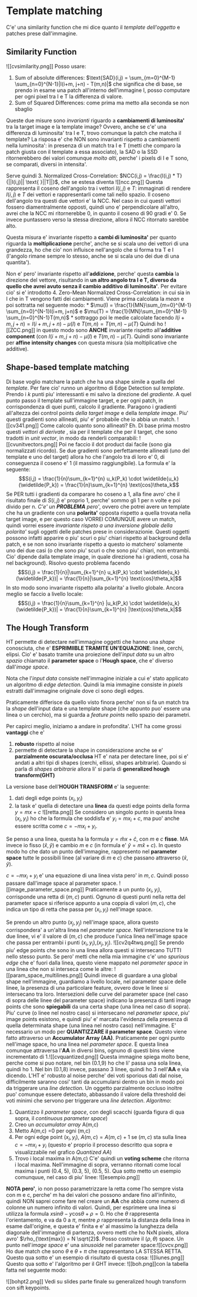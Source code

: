 # Template matching
C'e' una similarity function che mi dice quanto il *template dell'oggetto* e patches prese dall'immagine.

## Similarity Function
![[cvsimilarity.png]]
Posso usare:
1. Sum of absolute differences: $\text{SAD}(i,j) = \sum_{m=0}^{M-1} \sum_{n=0}^{N-1}|I(i+m, j+n) - T(m,n)|$ che significa che di base, se prendo in esame una patch all'interno dell'immagine I, posso computare per ogni pixel tra I e T la differenza di valore.
2. Sum of Squared Differences: come prima ma metto alla seconda se non sbaglio

Queste due misure sono *invarianti* riguardo a **cambiamenti di luminosita'** tra la target image e la template image? Ovvero, anche se c'e' una differenza di luminosita' tra I e T, trovo comunque la patch che matcha il template? La risposa e' che NON sono invarianti rispetto a cambiamenti nella luminosita': in presenza di un match tra I e T (metti che comparo la patch giusta con il template a essa associato), la SAD o la SSD ritornerebbero dei valori comunque *molto alti*, perche' i pixels di I e T sono, se comparati, diversi in intensita'.

Serve quindi
3. Normalized Cross-Correlation: $NCC(i,j) = \frac{I(i,j) * T}{||I(i,j)|| \text{ }||T||}$, che se estesa diventa ![[ncc.png]]
Questa rappresenta il coseno dell'angolo tra i vettori $I(i,j) \text{ e } T$: immaginati di rendere $I(i,j) \text{ e } T$ dei vettori e rappresentarli come tali nello spazio. Il coseno dell'angolo tra questi due vettori e' la NCC. Nel caso in cui questi vettori fossero diamentralmente opposti, quindi uno e' perpendicolare all'altro, avrei che la NCC mi ritornerebbe 0, in quanto il coseno di 90 gradi e' 0. Se invece puntassero verso la stessa direzione, allora il NCC ritornato sarebbe alto.

Questa misura e' invariante rispetto a **cambi di luminosita'** per quanto riguarda la **moltiplicazione** perche', anche se si scala uno dei vettori di una grandezza, ho che cio' non influisce nell'angolo che si forma tra T e I (l'angolo rimane sempre lo stesso, anche se si scala uno dei due di una quantita').

Non e' pero' invariante rispetto all'**addizione**, perche' questa **cambia** la direzione del vettore, risultando in **un altro angolo tra I e T, diverso da quello che avrei avuto senza il cambio additivo di luminosita'**. Per evitare cio' si e' introdotto
4. Zero-Mean Normalized Cross-Correlation: in cui sia in I che in T vengono fatti dei cambiamenti. Viene prima calcolata la *mean* e poi sottratta nel seguente modo:
	 *  $\mu(I) = \frac{1}{MN}\sum_{m=0}^{M-1} \sum_{n=0}^{N-1}I(i+m, j+n)$ e $\mu(T) = \frac{1}{MN}\sum_{m=0}^{M-1} \sum_{n=0}^{N-1}T(m,n)$ 
	 * sottraggo poi le medie calcolate facendo $I(i+m, j+n) = I(i+m, j+n) - \mu(I)$ e $T(m,n) = T(m,n) - \mu(T)$
Quindi ho 
![[ZCC.png]]
in questo modo sono **ANCHE** invariante rispetto all'**additive component** (con $I(i+m, j+n) - \mu(I)$ e $T(m,n) - \mu(T)$.
Quindi sono invariante per **affine intensity changes** con questa misura (sia moltiplicative che additive).

## Shape-based template matching
Di base voglio matchare la patch che ha una shape simile a quella del *template*. Per fare cio' runno un algoritmo di Edge Detection sul *template*. Prendo i $k$ punti piu' interessanti e mi salvo la direzione del *gradiente*. A quel punto passo il template sull'immagine target, e per ogni patch, in corrispondenza di quei punti, calcolo il gradiente. Paragono i gradienti all'altezza dei control points *della target image* e della *template image*.
Piu' questi gradienti sono allineati, piu' e' probabile che io abbia un match.
![[cv341.png]]
Come calcolo quanto sono allineati? Eh. Di base prima mostro questi *vettori di derivate* , sia per  il template che per il target, che sono tradotti in *unit vector*, in modo da renderli comparabili:
![[cvunitvectors.png]]
Poi ne faccio il dot product dai facile (sono gia normalizzati ricordo). Se due gradienti sono perfettamente allineati (uno del template e uno del target) allora ho che l'angolo tra di loro e' 0, di conseguenza il coseno e' 1 (il massimo raggiungibile).
La formula e' la seguente:
$$S(i,j) = \frac{1}{n}\sum_{k=1}^{n} u_k(P_k) \cdot \widetilde{u_k}(\widetilde{P_k}) = \frac{1}{n}\sum_{k=1}^{n} \text{cos}\theta_k$$
Se PER tutti i gradienti da comparare ho coseno a 1, alla fine avro' che il risultato finale di $S(i,j)$ e' proprio 1, perche' sommo gli 1 per n volte e poi divido per n.
*C'e' un **PROBLEMA** pero'*, ovvero che potrei avere un template che ha un gradiente con una **polarita'** opposta rispetto a quella trovata nella target image, e per questo caso VORREI COMUNQUE avere un match, quindi vorrei essere *invariante rispeto a una inversione globale della polarita'* sugli oggetti delle patches prese in considerazionie.
Questi oggetti possono infatti apparire o piu' scuri o piu' chiari rispetto al background della patch, e se non sono invariante rispetto a questo io matchero' solamente uno dei due casi (o che sono piu' scuri o che sono piu' chiari, non entrambi. Cio' dipende dalla template image, in quale direzione ha i gradienti, cosa ha nel background). 
Risolvo questo problema facendo
$$S(i,j) = \frac{1}{n}|\sum_{k=1}^{n} u_k(P_k) \cdot \widetilde{u_k}(\widetilde{P_k})| = \frac{1}{n}|\sum_{k=1}^{n} \text{cos}\theta_k|$$
In sto modo sono invariante rispetto alla polarita' a livello globale. Ancora meglio se faccio a livello locale:
$$S(i,j) = \frac{1}{n}\sum_{k=1}^{n} |u_k(P_k) \cdot \widetilde{u_k}(\widetilde{P_k})| = \frac{1}{n}\sum_{k=1}^{n} |\text{cos}\theta_k|$$
## The Hough Transform
HT permette di detectare nell'immagine oggetti che hanno una *shape* conosciuta, che e' **ESPRIMIIBLE TRAMITE UN'EQUAZIONE**: linee, cerchi, elipsi. Cio' e' basato tramite una proiezione dell'*input data* su un altro *spazio* chiamato il **parameter space** o l'**Hough space**, che e' diverso dall'*image space*.

Nota che l'*input data* consiste nell'immagine iniziale a cui e' stato applicato un algoritmo di *edge detection*. Quindi la mia immagine consiste in *pixels* estratti dall'immagine originale dove ci sono degli edges. 

Praticamente differisce da quello visto finora perche' non si fa un match tra  la *shape* dell'input data e una template shape (che appunto puo' essere una linea o un cerchio), ma si guarda a *feature points* nello spazio dei parametri. 

Per capirci meglio, iniziamo a andare in profondita'.
L'HT ha come grossi **vantaggi** che e' 
1. **robusto** rispetto al noise
2. permette di detectare la shape in considerazione anche se e' **parzialmente oscurata/occlusa**
HT e' nata per detectare linee, poi si e' andati a altri tipi di shapes (cerchi, ellissi, shapes arbitrarie). Quando si parla di *shapes arbitrarie* allora li' si parla di **generalized hough transform(GHT)**

La versione base dell'**HOUGH TRANSFORM** e' la seguente:
1. dati degli edge points  $(x_i, y_i)$
2. la task e' quella di detectare una **linea** da questi edge points della forma $y = mx + c$
![[retta.png]]
Se considero un singolo punto in questa linea ($x_i, y_i$) ho che la formula che soddisfa e' $y_i = mx_i + c$, ma puo' anche essere scritta come $c=-mx_i+y_i$.

Se penso a una linea, questa ha la formula $y = \hat{m}x + \hat{c}$, con $m$ e $c$ **fisse**. MA invece io fisso ($\hat{x}, \hat{y}$) e cambio $m$ e $c$  (in formula e'  $\hat{y} = m\hat{x} + c$). In questo modo ho che dato un punto dell'immagine, rappresento nel **parameter space** tutte le possibili linee (al variare di $m$ e $c$) che passano attraverso ($\hat{x}, \hat{y}$).

$c=-mx_i+y_i$ e' una equazione di una linea vista pero' in $m, c$. Quindi posso passare dall'image space al parameter space.
![[image_parameter_space.png]]
Praticamente a un punto ($x_i, y_i$), corrisponde una retta di ($m,c$) punti. Ognuno di questi punti nella retta del parameter space si riferisce appunto a una coppia di valori ($m,c$), che indica un tipo di retta che passa per ($x_i, y_i$) nell'image space.

Se prendo un altro punto $(x_j, y_j)$ nell'image space, allora questo corrispondera' a un'altra linea nel *parameter space*. Nell'intersezione tra le due linee, vi e' il valore di ($m,c$) che produce l'unica linea nell'image space che passa per entrambi i punti ($x_i, y_i$),$(x_j, y_j)$.
![[cv2q4twq.png]]
Se prendo piu' edge points che sono in una linea allora questi si intersecano TUTTI nello stesso punto. Se pero' metti che nella mia immagine c'e' uno *spurious edge* che e' fuori dalla linea, questo viene mappato nel *parameter space* in una linea che non si interseca come le altre:
![[param_space_multilines.png]]
Quindi invece di guardare a una global shape nell'immagine, guardiamo a livello locale, nel parameter space delle linee, la presenza di una particolare feature, ovvero dove le linee si intersecano tra loro.
Intersezioni delle curve del parameter space (nel caso di sopra delle linee del parameter space) indicano la presenza di tanti image points che sono **spiegabili** da una certa shape (una linea nel caso di sopra).
Piu' curve (o linee nel nostro caso) si intersecano nel *parameter space*, piu' image points esistono, e quindi piu' e' marcata l'evidenza della presenza di quella determinata shape (una linea nel nostro caso) nell'immagine.
E' necessario un modo per **QUANTIZZARE il parameter space**. Questo viene fatto attraverso un **Accumulator Array (AA)**. Praticamente per ogni punto nell'image space, ho una linea nel *parameter space*. E questa linea comunque attraversa l'**AA** in diversi bins, ognuno di questi bins viene incrementato di 1.![[cvquantized.png]]
Questa immagine spiega molto bene, perche come si puo notare, nel bin (0.1,9) ho che li' passa una sola linea, quindi ho 1. Nel bin (0.1,8) invece, passano 3 linee, quindi ho 3 nell'**AA** e via dicendo.
L'HT e' robusto al noise perche' dei voti sporious dati dal noise, difficilmente saranno cosi' tanti da accumularsi dentro un bin in modo poi da triggerare una *line detection*.
Un oggetto parzialmente occluso inoltre puo' comunque essere detectato, abbassando il valore della threshold dei voti minimi che servono per triggerare una *line detection*.
*Algoritmo*:
1. Quantizzo il *parameter space*, con degli scacchi (guarda figura di qua sopra, il *continuous parameter space*)
2. Creo un *accumulator array* A(m,c)
3. Metto A(m,c) =0 per ogni (m,c)
4. Per ogni edge point ($x_i, y_i$), $A(m,c) = A(m,c)+1$ se ($m,c$) sta sulla linea $c = -mx_i + y_i$ (questo e' proprio il processo descritto qua sopra e visualizzabile nel grafico *Quantized AA*)
5. Trovo i local maxima in A(m,c)
C'e' quindi un **voting scheme** che ritorna i local maxima. Nell'immagine di sopra, verranno ritornati come local maxima i punti (0.4, 5), (0.3, 5), (0.5, 5).
Qua sotto metto un esempio comunquue, nel caso di piu' linee:
![[esempio.png]]

**NOTA pero'**, io non posso parametrizzare la retta come l'ho sempre vista con m e c, perche' m ha dei valori che possono andare fino all'infinito, quindi NON saprei come fare nel creare un **AA** che abbia come numero di colonne un numero infinito di valori. Quindi, per esprimere una linea si utilizza la formula $x \text{sin}\theta-y\text{cos}\theta+\rho =0$. Ho che $\theta$ rappresenta l'orientamento, e va da 0 a $\pi$, mentre $\rho$ rappresenta la distanza della linea in esame dall'origine, e questa e' finita e e' al massimo la lunghezza della diagonale dell'immagine di partenza, ovvero metti che ho NxN pixels, allora avro' $\rho_{\text{max}} = N \sqrt{2}$. Posso costruire il $(\rho, \theta)$ space.
Un punto nell'*image space* e' una *sinusoide* nel parameter space:![[cvcv.png]]
Ho due match che sono $\theta$ e $\theta+\pi$ che rappresentano LA STESSA RETTA.
Questo qua sotto e' un esempio di risultato di questa cosa:
![[liunes.png]]
Questo qua sotto e' l'algoritmo per il GHT invece:
![[boh.png]]con la tabella fatta nel seguente modo:

![[bohpt2.png]]
Vedi su slides parte finale su generalized hough transform con sift keypoints.